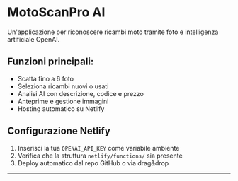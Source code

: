 # MotoScanPro AI

Un'applicazione per riconoscere ricambi moto tramite foto e intelligenza artificiale OpenAI.

## Funzioni principali:
- Scatta fino a 6 foto
- Seleziona ricambi nuovi o usati
- Analisi AI con descrizione, codice e prezzo
- Anteprime e gestione immagini
- Hosting automatico su Netlify

## Configurazione Netlify
1. Inserisci la tua `OPENAI_API_KEY` come variabile ambiente
2. Verifica che la struttura `netlify/functions/` sia presente
3. Deploy automatico dal repo GitHub o via drag&drop

---
